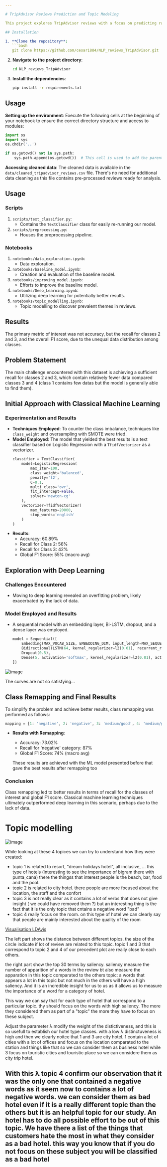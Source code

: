 ```yaml
---

# TripAdvisor Reviews Prediction and Topic Modeling

This project explores TripAdvisor reviews with a focus on predicting ratings from review text utilizing Machine Learning (ML) and Deep Learning (DL) techniques. Beyond rating prediction, the analysis aims to unearth the factors that contribute to a hotel's appeal or lack thereof. By examining prevalent topics in reviews, the intention is to offer actionable insights to hotels and platforms like booking.com on areas for improvement to elevate the customer experience.

## Installation

1. **Clone the repository**:
   ```bash
   git clone https://github.com/cesar1884/NLP_reviews_TripAdvisor.git
   ```
2. **Navigate to the project directory**:
   ```bash
   cd NLP_reviews_TripAdvisor
   ```
3. **Install the dependencies**:
   ```bash
   pip install -r requirements.txt
   ```

## Usage

**Setting up the environment**:
Execute the following cells at the beginning of your notebook to ensure the correct directory structure and access to modules:

```python
import os
import sys
os.chdir('..')

if os.getcwd() not in sys.path:
    sys.path.append(os.getcwd())  # This cell is used to add the parent directory to the path so that the modules can be imported in the notebook. Run this cell only once
```

**Accessing cleaned data**:
The cleaned data is available in the `data/cleaned_tripadvisor_reviews.csv` file. There's no need for additional data cleaning as this file contains pre-processed reviews ready for analysis.


## Usage

### Scripts
1. `scripts/text_classifier.py`:
   - Contains the `TextClassifier` class for easily re-running our model.
2. `scripts/preprocessing.py`:
   - Houses the preprocessing pipeline.

### Notebooks
1. `notebooks/data_exploration.ipynb`:
   - Data exploration.
2. `notebooks/baseline_model.ipynb`:
   - Creation and evaluation of the baseline model.
3. `notebooks/improving_model.ipynb`:
   - Efforts to improve the baseline model.
4. `notebooks/Deep_Learning.ipynb`:
   - Utilizing deep learning for potentially better results.
5. `notebooks/topic_modelling.ipynb`:
   - Topic modelling to discover prevalent themes in reviews.

## Results

The primary metric of interest was not accuracy, but the recall for classes 2 and 3, and the overall F1 score, due to the unequal data distribution among classes.

## Problem Statement

The main challenge encountered with this dataset is achieving a sufficient recall for classes 2 and 3, which contain relatively fewer data compared classes 3 and 4 (class 1 contains few datas but the model is generally able to find them).

## Initial Approach with Classical Machine Learning

### Experimentation and Results
- **Techniques Employed**: To counter the class imbalance, techniques like `class_weight` and oversampling with SMOTE were tried.
- **Model Employed**: The model that yielded the best results is a text classifier based on Logistic Regression with a `TfidfVectorizer` as a vectorizer.
    ```python
    classifier = TextClassifier(
        model=LogisticRegression(
            max_iter=100, 
            class_weight='balanced', 
            penalty='l2', 
            C=0.1, 
            multi_class='ovr',
            fit_intercept=False, 
            solver='newton-cg'
        ), 
        vectorizer=TfidfVectorizer(
            max_features=20000, 
            stop_words='english'
        )
    )
    ```
- **Results**: 
    - Accuracy: 60.89%
    - Recall for Class 2: 56%
    - Recall for Class 3: 42%
    - Global F1 Score: 55% (macro avg)

## Exploration with Deep Learning

### Challenges Encountered
- Moving to deep learning revealed an overfitting problem, likely exacerbated by the lack of data.

### Model Employed and Results
- A sequential model with an embedding layer, Bi-LSTM, dropout, and a dense layer was employed.
    ```python
    model = Sequential([
        Embedding(MAX_VOCAB_SIZE, EMBEDDING_DIM, input_length=MAX_SEQUENCE_LENGTH),
        Bidirectional(LSTM(64, kernel_regularizer=l2(0.01), recurrent_regularizer=l2(0.01))),  
        Dropout(0.5),  
        Dense(5, activation='softmax', kernel_regularizer=l2(0.01), activity_regularizer=l2(0.01))  
    ])
    ```

![image](https://github.com/cesar1884/NLP_reviews_TripAdvisor/assets/94693373/0b4aafb2-5098-4cd6-ba23-3eb0c0567d0a)

The curves are not so satisfying...

## Class Remapping and Final Results

To simplify the problem and achieve better results, class remapping was performed as follows:
```python
mapping = {1: 'negative', 2: 'negative', 3: 'medium/good', 4: 'medium/good', 5: 'excellent'}
```
- **Results with Remapping**:
    - Accuracy: 73.02%
    - Recall for 'negative' category: 87%
    - Global F1 Score: 74% (macro avg)
 
  These results are achieved with the ML model presented before that gave the best results after remapping too

### Conclusion

Class remapping led to better results in terms of recall for the classes of interest and global F1 score. Classical machine learning techniques ultimately outperformed deep learning in this scenario, perhaps due to the lack of data.



# Topic modelling

![image](https://github.com/cesar1884/NLP_reviews_TripAdvisor/assets/94693373/831ee9f8-61a0-4dd7-bc65-fc2893c6c5cc)

While looking at these 4 topices we can try to understand how they were created:
- topic 1 is related to resort, "dream holidays hotel", all inclusive, ... this type of hotels (interesting to see the importance of bigram there with punta_cana) there the thingss that interest people is the beach, bar, food and the pool. 
- topic 2 is related to city hotel. there people are more focused about the location, the staff and the confort
- topic 3 is not really clear as it contains a lot of verbs that does not give insight ( we could have removed them ?) but an interesting thing is the fact that it is the only topic that cntains a negative word "bad"
- topic 4 really focus on the room. on this type of hotel we can clearly say that people are mainly interested about the quality of the room

[Visualisation LDAvis](https://github.com/cesar1884/NLP_reviews_TripAdvisor/blob/main/LDAvis.html)

The left part shows the distance between different topics. the size of the circle indicate if lot of review are related to this topic. topic 1 and 3 that correspond to topic 2 and 4 of our precedent plot are really close to each others.

the right part show the top 30 terms by saliency. saliency measure the number of apparition of a words in the review bt also measure the apparation in this topic comparated  to the others topic: a words that appears a lot in this topic but not much in the others will have a high saliency. And it is an incredible insight for us to us as it allows us to measure the importance of a word for a category of hotel.

This way we can say that for each type of hotel that correspond to a particular topic. thy should focus on the words with high saliency. The more they considered them as part of a "topic" the more they have to focus on these subject. 

Adjust the parameter λ modify the weight of the distictiveness, and this is so usefull to establish our hotel type classes. with a low  λ  distinctuveness is high and then we clearly noitce that 1 and 3 are city hotel. 1 contain a lot of cities with a lot of offices and focus on the location comparated to the station and things like that so we can consider them as business hotel while 3 focus on touristic cities and touristic place so we can considere them as city trip hotel.

With this λ topic 4 confirm our observation that it was the only one that contained a negative words as it seem now to contains a lot of negative words. we can consider them as bad hotel even if it is a really different topic than the others but it is an helpful topic for our study. 
An hotel has to do all possible effort to be out of this topic. We have there a list of the things that customers hate the most in what they consider as a bad hotel. this way you know that if you do not focus on these subject you will be classified as a bad hotel
---
```


